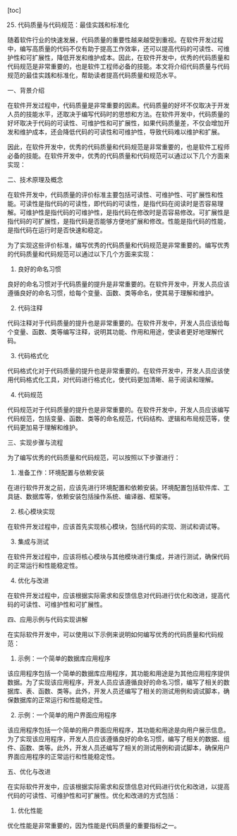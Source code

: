 
[toc]                    
                
                
25. 代码质量与代码规范：最佳实践和标准化

随着软件行业的快速发展，代码质量的重要性越来越受到重视。在软件开发过程中，编写高质量的代码不仅有助于提高工作效率，还可以提高代码的可读性、可维护性和可扩展性，降低开发和维护成本。因此，在软件开发中，优秀的代码质量和代码规范是非常重要的，也是软件工程师必备的技能。本文将介绍代码质量与代码规范的最佳实践和标准化，帮助读者提高代码质量和规范水平。

一、背景介绍

在软件开发过程中，代码质量是非常重要的因素。代码质量的好坏不仅取决于开发人员的技能水平，还取决于编写代码时的思想和方法。在软件开发中，代码质量的好坏取决于代码的可读性、可维护性和可扩展性，如果代码质量差，不仅会增加开发和维护成本，还会降低代码的可读性和可维护性，导致代码难以维护和扩展。

因此，在软件开发中，优秀的代码质量和代码规范是非常重要的，也是软件工程师必备的技能。在软件开发中，优秀的代码质量和代码规范可以通过以下几个方面来实现：

二、技术原理及概念

在软件开发中，代码质量的评价标准主要包括可读性、可维护性、可扩展性和性能。可读性是指代码的可读性，即代码的可读性，是指代码在阅读时是否容易理解。可维护性是指代码的可维护性，是指代码在修改时是否容易修改。可扩展性是指代码的可扩展性，是指代码是否能够方便地扩展和修改。性能是指代码的性能，是指代码在运行时是否快速和稳定。

为了实现这些评价标准，编写优秀的代码质量和代码规范是非常重要的。编写优秀的代码质量和代码规范可以通过以下几个方面来实现：

1. 良好的命名习惯

良好的命名习惯对于代码质量的提升是非常重要的。在软件开发中，开发人员应该遵循良好的命名习惯，给每个变量、函数、类等命名，使其易于理解和维护。

2. 代码注释

代码注释对于代码质量的提升也是非常重要的。在软件开发中，开发人员应该给每个变量、函数、类等编写注释，说明其功能、作用和用途，使读者更好地理解代码。

3. 代码格式化

代码格式化对于代码质量的提升也是非常重要的。在软件开发中，开发人员应该使用代码格式化工具，对代码进行格式化，使代码更加清晰、易于阅读和理解。

4. 代码规范

代码规范对于代码质量的提升也是非常重要的。在软件开发中，开发人员应该编写代码规范，包括变量、函数、类等的命名规范，代码结构、逻辑和布局规范等，使代码更加易于理解和维护。

三、实现步骤与流程

为了编写优秀的代码质量和代码规范，可以按照以下步骤进行：

1. 准备工作：环境配置与依赖安装

在进行软件开发之前，应该先进行环境配置和依赖安装。环境配置包括软件库、工具链、数据库等，依赖安装包括操作系统、编译器、框架等。

2. 核心模块实现

在软件开发过程中，应该首先实现核心模块，包括代码的实现、测试和调试等。

3. 集成与测试

在软件开发过程中，应该将核心模块与其他模块进行集成，并进行测试，确保代码的正常运行和性能稳定性。

4. 优化与改进

在软件开发过程中，应该根据实际需求和反馈信息对代码进行优化和改进，提高代码的可读性、可维护性和可扩展性。

四、应用示例与代码实现讲解

在实际软件开发中，可以使用以下示例来说明如何编写优秀的代码质量和代码规范：

1. 示例：一个简单的数据库应用程序

该应用程序包括一个简单的数据库应用程序，其功能和用途是为其他应用程序提供数据。为了实现该应用程序，开发人员应该遵循良好的命名习惯，编写了相关的数据库、表、函数、类等。此外，开发人员还编写了相关的测试用例和调试脚本，确保数据库的正常运行和性能稳定性。

2. 示例：一个简单的用户界面应用程序

该应用程序包括一个简单的用户界面应用程序，其功能和用途是向用户展示信息。为了实现该应用程序，开发人员应该遵循良好的命名习惯，编写了相关的数据、组件、函数、类等。此外，开发人员还编写了相关的测试用例和调试脚本，确保用户界面应用程序的正常运行和性能稳定性。

五、优化与改进

在实际软件开发中，应该根据实际需求和反馈信息对代码进行优化和改进，以提高代码的可读性、可维护性和可扩展性。优化和改进的方式包括：

1. 优化性能

优化性能是非常重要的，因为性能是代码质量的重要指标之一。

